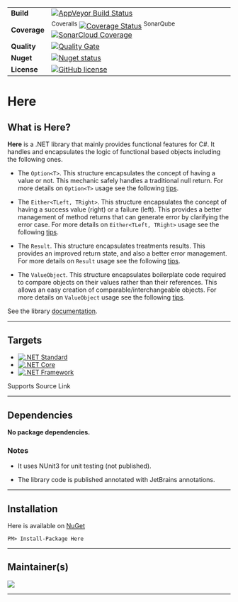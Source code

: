 | | |
| --- | --- |
| **Build** | [![AppVeyor Build Status](https://ci.appveyor.com/api/projects/status/github/KeRNeLith/Here?branch=master&svg=true)](https://ci.appveyor.com/project/KeRNeLith/Here) |
| **Coverage** | <sup>Coveralls</sup> [![Coverage Status](https://coveralls.io/repos/github/KeRNeLith/Here/badge.svg?branch=master)](https://coveralls.io/github/KeRNeLith/Here?branch=master) <sup>SonarQube</sup> [![SonarCloud Coverage](https://sonarcloud.io/api/project_badges/measure?project=here&metric=coverage)](https://sonarcloud.io/component_measures/metric/coverage/list?id=here) | 
| **Quality** | [![Quality Gate](https://sonarcloud.io/api/project_badges/measure?project=here&metric=alert_status)](https://sonarcloud.io/dashboard?id=here) | 
| **Nuget** | [![Nuget status](https://img.shields.io/nuget/v/here.svg)](https://www.nuget.org/packages/Here) |
| **License** | [![GitHub license](https://img.shields.io/github/license/mashape/apistatus.svg)](https://github.com/KeRNeLith/Here/blob/master/LICENSE) |

# Here

## What is **Here**?

**Here** is a .NET library that mainly provides functional features for C#.
It handles and encapsulates the logic of functional based objects including the following ones.

- The `Option<T>`. This structure encapsulates the concept of having a value or not. This mechanic safely handles a traditional null return.
For more details on `Option<T>` usage see the following [tips](src/Here/Option/README.md).

- The `Either<TLeft, TRight>`. This structure encapsulates the concept of having a success value (right) or a failure (left). This provides a better management of method returns that can generate error by clarifying the error case.
For more details on `Either<TLeft, TRight>` usage see the following [tips](src/Here/Either/README.md).

- The `Result`. This structure encapsulates treatments results. This provides an improved return state, and also a better error management.
For more details on `Result` usage see the following [tips](src/Here/Result/README.md).

- The `ValueObject`. This structure encapsulates boilerplate code required to compare objects on their values rather than their references. This allows an easy creation of comparable/interchangeable objects.
For more details on `ValueObject` usage see the following [tips](src/Here/ValueObject/README.md).

See the library [documentation](https://kernelith.github.io/Here/).

---

## Targets

- [![.NET Standard](https://img.shields.io/badge/.NET%20Standard-%3E%3D%201.0-blue.svg)](#)
- [![.NET Core](https://img.shields.io/badge/.NET%20Core-%3E%3D%201.0-blue.svg)](#)
- [![.NET Framework](https://img.shields.io/badge/.NET%20Framework-%3E%3D%202.0-blue.svg)](#)

Supports Source Link

---

## Dependencies

**No package dependencies.**

### Notes

- It uses NUnit3 for unit testing (not published).

- The library code is published annotated with JetBrains annotations.

---

## Installation

Here is available on [NuGet](https://www.nuget.org/packages/Here)

    PM> Install-Package Here

---

## Maintainer(s)

[![](https://github.com/KeRNeLith.png?size=50)](https://github.com/KeRNeLith)

---